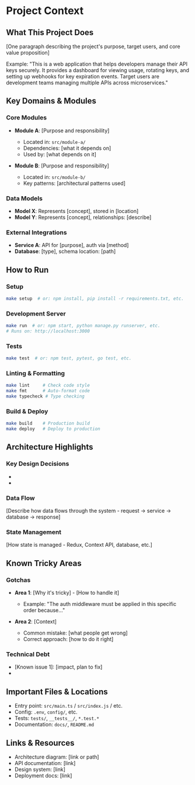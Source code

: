 # Project Context

## What This Project Does

[One paragraph describing the project's purpose, target users, and core value proposition]

Example:
"This is a web application that helps developers manage their API keys securely. It provides a dashboard for viewing usage, rotating keys, and setting up webhooks for key expiration events. Target users are development teams managing multiple APIs across microservices."

## Key Domains & Modules

### Core Modules
- **Module A**: [Purpose and responsibility]
  - Located in: `src/module-a/`
  - Dependencies: [what it depends on]
  - Used by: [what depends on it]

- **Module B**: [Purpose and responsibility]
  - Located in: `src/module-b/`
  - Key patterns: [architectural patterns used]

### Data Models
- **Model X**: Represents [concept], stored in [location]
- **Model Y**: Represents [concept], relationships: [describe]

### External Integrations
- **Service A**: API for [purpose], auth via [method]
- **Database**: [type], schema location: [path]

## How to Run

### Setup
```bash
make setup  # or: npm install, pip install -r requirements.txt, etc.
```

### Development Server
```bash
make run  # or: npm start, python manage.py runserver, etc.
# Runs on: http://localhost:3000
```

### Tests
```bash
make test  # or: npm test, pytest, go test, etc.
```

### Linting & Formatting
```bash
make lint     # Check code style
make fmt      # Auto-format code
make typecheck # Type checking
```

### Build & Deploy
```bash
make build    # Production build
make deploy   # Deploy to production
```

## Architecture Highlights

### Key Design Decisions
- [Decision 1]: [rationale]
- [Decision 2]: [rationale]

### Data Flow
[Describe how data flows through the system - request → service → database → response]

### State Management
[How state is managed - Redux, Context API, database, etc.]

## Known Tricky Areas

### Gotchas
- **Area 1**: [Why it's tricky] - [How to handle it]
  - Example: "The auth middleware must be applied in this specific order because..."
  
- **Area 2**: [Context]
  - Common mistake: [what people get wrong]
  - Correct approach: [how to do it right]

### Technical Debt
- [Known issue 1]: [impact, plan to fix]
- [Known issue 2]: [context]

## Important Files & Locations

- Entry point: `src/main.ts` / `src/index.js` / etc.
- Config: `.env`, `config/`, etc.
- Tests: `tests/`, `__tests__/`, `*.test.*`
- Documentation: `docs/`, `README.md`

## Links & Resources

- Architecture diagram: [link or path]
- API documentation: [link]
- Design system: [link]
- Deployment docs: [link]

